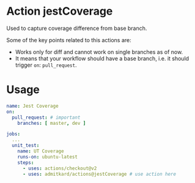 # Action jestCoverage
Used to capture coverage difference from base branch.

Some of the key points related to this actions are:
- Works only for diff and cannot work on single branches as of now.
- It means that your workflow should have a base branch, i.e. it should trigger `on`: `pull_request`.


# Usage
```yaml
name: Jest Coverage
on:
  pull_request: # important
    branches: [ master, dev ]

jobs:
  ...
  unit_test:
    name: UT Coverage
    runs-on: ubuntu-latest
    steps:
      - uses: actions/checkout@v2
      - uses: admitkard/actions@jestCoverage # use action here
```

